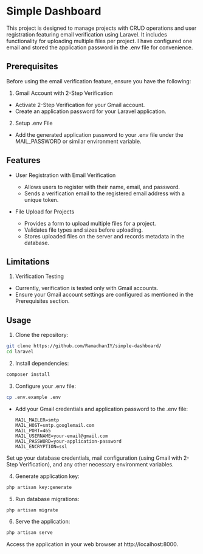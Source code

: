 

# Simple Dashboard

This project is designed to manage projects with CRUD operations and user registration featuring email verification using Laravel. It includes functionality for uploading multiple files per project. 
I have configured one email and stored the application password in the .env file for convenience.

## Prerequisites
Before using the email verification feature, ensure you have the following:

1. Gmail Account with 2-Step Verification

- Activate 2-Step Verification for your Gmail account.
- Create an application password for your Laravel application.
  
2. Setup .env File

- Add the generated application password to your .env file under the MAIL_PASSWORD or similar environment variable.

## Features
- User Registration with Email Verification

  - Allows users to register with their name, email, and password.
  - Sends a verification email to the registered email address with a unique token.
- File Upload for Projects

  - Provides a form to upload multiple files for a project.
  - Validates file types and sizes before uploading.
  - Stores uploaded files on the server and records metadata in the database.
    
## Limitations
1. Verification Testing
  - Currently, verification is tested only with Gmail accounts.
  - Ensure your Gmail account settings are configured as mentioned in the Prerequisites section.

## Usage
1. Clone the repository:

  ```bash
  git clone https://github.com/RamadhanIY/simple-dashboard/
  cd laravel
```

2. Install dependencies:

```bash
composer install
```

3. Configure your .env file:

```bash
cp .env.example .env
```
- Add your Gmail credentials and application password to the .env file:
  ```dotenv
  MAIL_MAILER=smtp
  MAIL_HOST=smtp.googlemail.com
  MAIL_PORT=465
  MAIL_USERNAME=your-email@gmail.com
  MAIL_PASSWORD=your-application-password
  MAIL_ENCRYPTION=ssl
  ```
Set up your database credentials, mail configuration (using Gmail with 2-Step Verification), and any other necessary environment variables.

4. Generate application key:

```bash
php artisan key:generate
```
5. Run database migrations:

```bash
php artisan migrate
```
6. Serve the application:

```bash
php artisan serve
```
Access the application in your web browser at http://localhost:8000.
